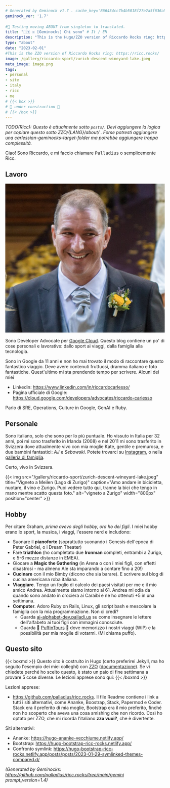 ```yaml
---
# Generated by Geminock v1.7 . cache_key='866434cc7b4b5018f27e2a5f636a581bc4bef8fd07067eb7ffb93cf74b0e9853-it.yaml'
geminock_ver: '1.7'

#🚧 Testing moving ABOUT from singleton to translated.
title: "🇮🇹 ♊ [Geminocks] Chi sono" # It / EN
description: "This is the Hugo/ZZO version of Riccardo Rocks ring: https://ricc.rocks/"
type: "about"
date: "2023-02-01"
#This is the ZZO version of Riccardo Rocks ring: https://ricc.rocks/
image: /gallery/riccardo-sport/zurich-descent-wineyard-lake.jpeg
meta_image: image.png
tags:
- personal
- site
- italy
- ricc
- me
# {{< box >}}
# 🚧 under construction 🚧
# {{< /box >}}
---
```


*TODO(Ricc): Questo è attualmente sotto `posts/`. Devi aggiungere la logica per copiare questo sotto ZZO/{LANG}/about/ . Forse potresti aggiungere una carlessian-geminocks-target-folder ma potrebbe aggiungere troppa complessità.*

Ciao! Sono Riccardo, e mi faccio chiamare <tt>Palladius</tt> o semplicemente Ricc.

## Lavoro

![Riccardo innaturalmente bello al suo matrimonio](image.png)

Sono Developer Advocate per [Google Cloud](http://cloud.google.com/). Questo blog contiene un po' di cose personali e lavorative: dallo sport ai viaggi, dalla famiglia alla tecnologia.

Sono in Google da 11 anni e non ho mai trovato il modo di raccontare questo fantastico viaggio. Deve avere contenuti fruttuosi, dramma italiano e foto fantastiche. Quest'ultimo mi sta prendendo tempo per scrivere. Alcuni dei miei

* Linkedin: <https://www.linkedin.com/in/riccardocarlesso/>
* Pagina ufficiale di Google: <https://cloud.google.com/developers/advocates/riccardo-carlesso>

Parlo di SRE, Operations, Culture in Google, GenAI e Ruby.

## Personale

Sono italiano, solo che sono per lo più puntuale. Ho vissuto in Italia per 32 anni, poi mi sono trasferito in Irlanda (2008) e nel 2011 mi sono trasferito in Svizzera dove attualmente vivo con mia moglie Kate, gentile e premurosa, e due bambini fantastici: *AJ* e *Sebowski*. Potete trovarci su [Instagram](https://www.instagram.com/palladius/), o nella [galleria di famiglia](/it/gallery/riccardo-family/).

Certo, vivo in Svizzera.

{{< img src="/gallery/riccardo-sport/zurich-descent-wineyard-lake.jpeg" title="Vigneto a Meilen (Lago di Zurigo)" caption="Amo andare in bicicletta, nuotare, il vino e Zurigo. Puoi vedere tutto qui, tranne la bici che tengo in mano mentre scatto questa foto." alt="vigneto a Zurigo" width="800px" position="center" >}}

## Hobby

Per citare Graham, *prima avevo degli hobby, ora ho dei figli*. I miei hobby erano lo sport, la musica, i viaggi, l'essere nerd e includono:

* Suonare il **pianoforte** (soprattutto suonando i Genesis dell'epoca di Peter Gabriel, o i Dream Theater)
* Fare **triathlon** (ho completato due **Ironman** completi, entrambi a Zurigo, e 5-6 mezze distanze in EMEA).
* Giocare a **Magic the Gathering** (in Arena o con i miei figli, con effetti disastrosi - ma almeno Ale sta imparando a contare fino a 20!)
* **Cucinare** con il mio Bimby (dicono che sia barare). E scrivere sul blog di cucina americana roba italiana.
* **Viaggiare**. Tengo un foglio di calcolo dei paesi visitati per me e il mio amico Andrea. Attualmente siamo intorno ai 61. Andrea mi odia da quando sono andato in crociera ai Caraibi e ne ho ottenuti +5 in una settimana.
* **Computer**. Adoro Ruby on Rails, Linux, gli script bash e mescolare la famiglia con la mia programmazione. Non ci credi?
  * Guarda [aj-alphabet-dev.palladi.us](http://aj-alphabet-dev.palladi.us/alfabeto?alphabet=it&cells_per_row=6&locale=en&predilige=portrait) su come insegnare le lettere dell'alfabeto ai tuoi figli con immagini conosciute.
  * Guarda 🚧 [PuffinTours](https://puffintours-prod-rjjr63dzrq-ew.a.run.app/) 🚧 dove memorizzo i nostri viaggi (WIP) e la possibilità per mia moglie di votarmi. (Mi chiama puffo).

## Questo sito


{{< boxmd >}}
Questo sito è costruito in Hugo (certo preferirei Jekyll, ma ho seguito l'esempio dei miei colleghi) con [ZZO](https://github.com/zzossig/hugo-theme-zzo) ([documentazione](https://zzo-docs.vercel.app/zzo)). Se vi chiedete perché ho scelto questo, è stato un paio di fine settimana a provare 5 cose diverse. Le lezioni apprese sono qui:
{{< /boxmd >}}

Lezioni apprese:

* <https://github.com/palladius/ricc.rocks>. Il file Readme contiene i link a tutti i siti alternativi, come Ananke,
  Boostrap, Stack, Papermod e Coder. Stack era il preferito di mia moglie, Bootstrap era il mio preferito, finché non ho scoperto che aveva una cosa smishing che non ricordo. Così ho optato per ZZO, che mi ricorda l'italiano **zzo vuoi?**, che è divertente.

Siti alternativi:

* Ananke: <https://hugo-ananke-vecchiume.netlify.app/>
* Bootstrap: <https://hugo-bootstrap-ricc-rocks.netlify.app/>
* Confronto symlink: <https://hugo-bootstrap-ricc-rocks.netlify.app/posts/posts/2023-01-29-symlinked-themes-compared.d/>





*(Generated by Geminocks: https://github.com/palladius/ricc.rocks/tree/main/gemini prompt_version=1.4)*